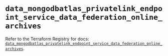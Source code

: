 # `data_mongodbatlas_privatelink_endpoint_service_data_federation_online_archives`

Refer to the Terraform Registry for docs: [`data_mongodbatlas_privatelink_endpoint_service_data_federation_online_archives`](https://registry.terraform.io/providers/mongodb/mongodbatlas/1.20.0/docs/data-sources/privatelink_endpoint_service_data_federation_online_archives).
